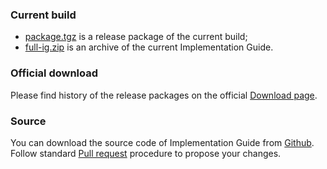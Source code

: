 ### Current build
- [package.tgz](package.tgz) is a release package of the current build;
- [full-ig.zip](full-ig.zip) is an archive of the current Implementation Guide.

### Official download
Please find history of the release packages on the official [Download page](https://termx.org/ig/history.html).

### Source
You can download the source code of Implementation Guide from [Github](https://github.com/termx-health/ig-demo).
Follow standard [Pull request](https://docs.github.com/en/pull-requests/collaborating-with-pull-requests/proposing-changes-to-your-work-with-pull-requests/creating-a-pull-request) procedure to propose your changes.
